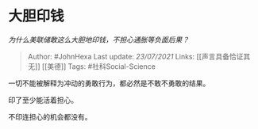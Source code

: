 # 大胆印钱
*为什么美联储敢这么大胆地印钱，不担心通胀等负面后果？*

> Author: #JohnHexa
Last update: *23/07/2021* 
Links: [[声言具备恰证其无]] [[美德]]
Tags:  #社科Social-Science



一切不能被解释为冲动的勇敢行为，都必然是不敢不勇敢的结果。

印了至少能活着担心。

不印连担心的机会都没有。



